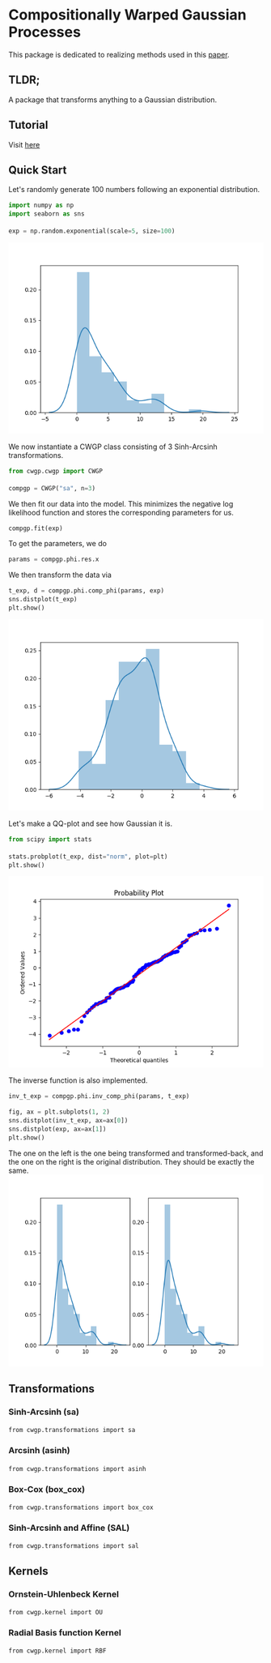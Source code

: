 # Compositionally Warped Gaussian Processes
This package is dedicated to realizing methods used in this [paper](https://arxiv.org/abs/1906.09665).


## TLDR;
A package that transforms anything to a Gaussian distribution.

## Tutorial

Visit [here](./examples/cwgp_beta.ipynb)


## Quick Start

Let's randomly generate 100 numbers following an exponential distribution.
``` python
import numpy as np
import seaborn as sns

exp = np.random.exponential(scale=5, size=100)
```
![](./images/1.png)

We now instantiate a CWGP class consisting of 3 Sinh-Arcsinh transformations. 
``` python
from cwgp.cwgp import CWGP

compgp = CWGP("sa", n=3)
```

We then fit our data into the model. This minimizes the negative log likelihood function and stores the corresponding parameters for us.
``` python
compgp.fit(exp)
```

To get the parameters, we do
``` python
params = compgp.phi.res.x
```

We then transform the data via

``` python
t_exp, d = compgp.phi.comp_phi(params, exp)
sns.distplot(t_exp)
plt.show()
```
![](./images/2.png)

Let's make a QQ-plot and see how Gaussian it is.
``` python
from scipy import stats

stats.probplot(t_exp, dist="norm", plot=plt)
plt.show()
```
![](./images/3.png)

The inverse function is also implemented.
``` python
inv_t_exp = compgp.phi.inv_comp_phi(params, t_exp)
```

``` python
fig, ax = plt.subplots(1, 2)
sns.distplot(inv_t_exp, ax=ax[0])
sns.distplot(exp, ax=ax[1])
plt.show()
```

The one on the left is the one being transformed and transformed-back, and the one on the right is the original distribution.
They should be exactly the same.  
![](./images/4.png)

## Transformations

### Sinh-Arcsinh (sa)

`from cwgp.transformations import sa`

### Arcsinh (asinh)

`from cwgp.transformations import asinh`

### Box-Cox (box_cox)

`from cwgp.transformations import box_cox`

### Sinh-Arcsinh and Affine (SAL)

`from cwgp.transformations import sal`

## Kernels

### Ornstein-Uhlenbeck Kernel

`from cwgp.kernel import OU`

### Radial Basis function Kernel

`from cwgp.kernel import RBF`
